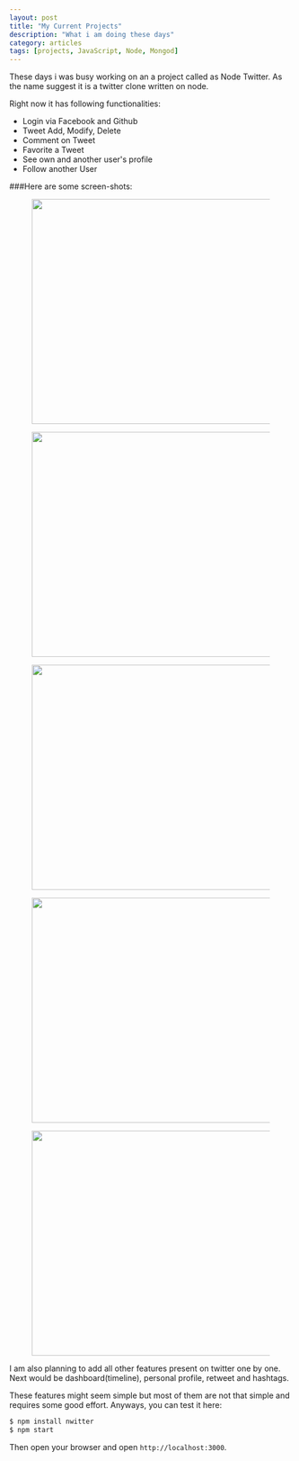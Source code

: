 ```yaml
---
layout: post
title: "My Current Projects"
description: "What i am doing these days"
category: articles
tags: [projects, JavaScript, Node, Mongod]
---
```


These days i was busy working on an a project called as Node Twitter.
As the name suggest it is a twitter clone written on node. 

Right now it has following functionalities:

* Login via Facebook and Github
* Tweet Add, Modify, Delete
* Comment on Tweet
* Favorite a Tweet
* See own and another user's profile
* Follow another User

###Here are some screen-shots:

<figure>
<img src="http://vinitkumar.me/images/twitter.png" height="400" width="640">
</figure>

<figure>
  <img src="http://vinitkumar.me/images/twitter2.png" height="400" width="640">
</figure>

<figure>
  <img src="http://vinitkumar.me/images/twitter3.png" height="400" width="640">
</figure>

<figure>
  <img src="http://vinitkumar.me/images/twitter4.png" height="400" width="640">
</figure>

<figure>
  <img src="http://vinitkumar.me/images/twitter5.png" height="400" width="640">
</figure>


I am also planning to add all other features present on twitter one by one. Next would be dashboard(timeline), personal profile, retweet and hashtags.

These features might seem simple but most of them are not that simple and requires some good effort.
Anyways, you can test it here:
``` sh
$ npm install nwitter
$ npm start
```
Then open your browser and open `http://localhost:3000`.
